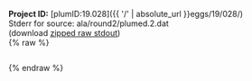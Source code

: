**Project ID:** [plumID:19.028]({{ '/' | absolute_url }}eggs/19/028/)  
Stderr for source:  ala/round2/plumed.2.dat   
(download [zipped raw stdout](plumed.2.dat.plumed.stdout.txt.zip))  
{% raw %}
<pre>
</pre>
{% endraw %}
